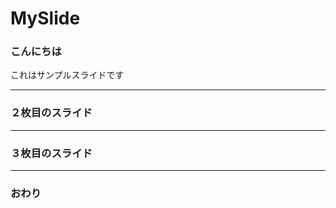 # MySlide

### こんにちは



これはサンプルスライドです



---



### ２枚目のスライド



---



### ３枚目のスライド



---



### おわり
